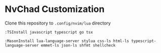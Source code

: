 # NvChad Customization

Clone this repository to `.config/nvim/lua` directory

`:TSInstall javascript typescript go tsx`

`:MasonInstall lua-language-server stylua css-ls html-ls typescript-language-server emmet-ls json-ls shfmt shellcheck`
